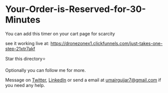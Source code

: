 # Your-Order-is-Reserved-for-30-Minutes

You can add this timer on your cart page for scarcity


see it working live at: https://dronezonex1.clickfunnels.com/just-takes-one-step-21xtr7akf

Star this directory:star:

Optionally you can follow me for more.

Message on [Twitter](https://twitter.com/MrUmairGujjar), [LinkedIn](https://www.linkedin.com/in/umairgujjar/) or send a email at [umairgujjar7@gmail.com](mailto:umairgujjar7@gmail.com) if you need any help.
